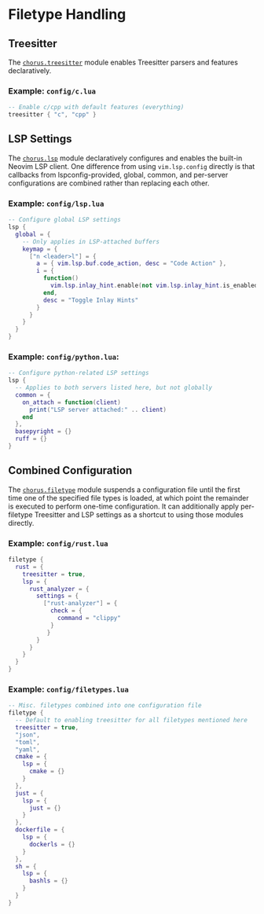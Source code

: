 # Filetype Handling

## Treesitter

The [`chorus.treesitter`](chorus.treesitter) module enables Treesitter parsers
and features declaratively.

### Example: `config/c.lua`

```lua
-- Enable c/cpp with default features (everything)
treesitter { "c", "cpp" }
```

## LSP Settings

The [`chorus.lsp`](chorus.lsp) module declaratively configures and enables the
built-in Neovim LSP client. One difference from using `vim.lsp.config` directly
is that callbacks from lspconfig-provided, global, common, and per-server
configurations are combined rather than replacing each other.

### Example: `config/lsp.lua`
```lua
-- Configure global LSP settings
lsp {
  global = {
    -- Only applies in LSP-attached buffers
    keymap = {
      ["n <leader>l"] = {
        a = { vim.lsp.buf.code_action, desc = "Code Action" },
        i = {
          function()
            vim.lsp.inlay_hint.enable(not vim.lsp.inlay_hint.is_enabled())
          end,
          desc = "Toggle Inlay Hints"
        }
      }
    }
  }
}
```

### Example: `config/python.lua`:
```lua
-- Configure python-related LSP settings
lsp {
  -- Applies to both servers listed here, but not globally
  common = {
    on_attach = function(client)
      print("LSP server attached:" .. client)
    end
  },
  basepyright = {}
  ruff = {}
}
```

## Combined Configuration

The [`chorus.filetype`](chorus.filetype) module suspends a configuration file
until the first time one of the specified file types is loaded, at which point
the remainder is executed to perform one-time configuration.  It can
additionally apply per-filetype Treesitter and LSP settings as a shortcut to
using those modules directly.

### Example: `config/rust.lua`
```lua
filetype {
  rust = {
    treesitter = true,
    lsp = {
      rust_analyzer = {
        settings = {
          ["rust-analyzer"] = {
            check = {
              command = "clippy"
            }
           }
        }
      }
    }
  }
}
```

### Example: `config/filetypes.lua`
```lua
-- Misc. filetypes combined into one configuration file
filetype {
  -- Default to enabling treesitter for all filetypes mentioned here
  treesitter = true,
  "json",
  "toml",
  "yaml",
  cmake = {
    lsp = {
      cmake = {}
    }
  },
  just = {
    lsp = { 
      just = {}
    }
  },
  dockerfile = {
    lsp = {
      dockerls = {}
    }
  },
  sh = {
    lsp = {
      bashls = {}
    }
  }
}
```
